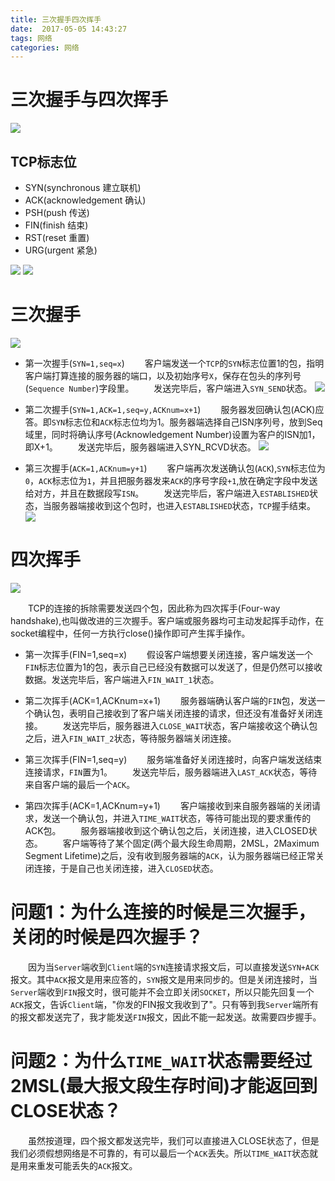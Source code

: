 ```yaml
---
title: 三次握手四次挥手
date:  2017-05-05 14:43:27
tags: 网络
categories: 网络
---
```


# 三次握手与四次挥手
![](https://leanote.com/api/file/getImage?fileId=590d648fab64416a62002915)
## TCP标志位

- SYN(synchronous 建立联机)
- ACK(acknowledgement 确认)
- PSH(push 传送)
- FIN(finish 结束)
- RST(reset 重置)
- URG(urgent 紧急)

![](https://leanote.com/api/file/getImage?fileId=590d648fab64416a62002913)
![](https://leanote.com/api/file/getImage?fileId=590d648fab64416a62002916)

# 三次握手
![](https://leanote.com/api/file/getImage?fileId=590d648fab64416a62002914)

- 第一次握手(`SYN=1,seq=x`)
　　客户端发送一个`TCP`的`SYN`标志位置1的包，指明客户端打算连接的服务器的端口，以及初始序号`X`，保存在包头的序列号(`Sequence Number`)字段里。
　　发送完毕后，客户端进入`SYN_SEND`状态。
![](https://leanote.com/api/file/getImage?fileId=590d6490ab64416a6200291a)

- 第二次握手(`SYN=1,ACK=1,seq=y,ACKnum=x+1`)
　　服务器发回确认包(ACK)应答。即`SYN`标志位和`ACK`标志位均为1。服务器端选择自己ISN序列号，放到Seq域里，同时将确认序号(Acknowledgement Number)设置为客户的ISN加1，即X+1。
　　发送完毕后，服务器端进入SYN_RCVD状态。
![](https://leanote.com/api/file/getImage?fileId=590d648fab64416a62002917)

- 第三次握手(`ACK=1,ACKnum=y+1`)
　　客户端再次发送确认包(`ACK`),`SYN`标志位为`0`，`ACK`标志位为`1`，并且把服务器发来`ACK`的序号字段`+1`,放在确定字段中发送给对方，并且在数据段写`ISN`。
　　发送完毕后，客户端进入`ESTABLISHED`状态，当服务器端接收到这个包时，也进入`ESTABLISHED`状态，`TCP`握手结束。
![](https://leanote.com/api/file/getImage?fileId=590d648fab64416a62002918)

# 四次挥手
![](https://leanote.com/api/file/getImage?fileId=590d648fab64416a62002919)

　　TCP的连接的拆除需要发送四个包，因此称为四次挥手(Four-way handshake),也叫做改进的三次握手。客户端或服务器均可主动发起挥手动作，在socket编程中，任何一方执行close()操作即可产生挥手操作。

- 第一次挥手(FIN=1,seq=x)
　　假设客户端想要关闭连接，客户端发送一个`FIN`标志位置为1的包，表示自己已经没有数据可以发送了，但是仍然可以接收数据。发送完毕后，客户端进入`FIN_WAIT_1`状态。

- 第二次挥手(ACK=1,ACKnum=x+1)
　　服务器端确认客户端的`FIN`包，发送一个确认包，表明自己接收到了客户端关闭连接的请求，但还没有准备好关闭连接。
　　发送完毕后，服务器进入`CLOSE_WAIT`状态，客户端接收这个确认包之后，进入`FIN_WAIT_2`状态，等待服务器端关闭连接。

- 第三次挥手(FIN=1,seq=y)
　　服务端准备好关闭连接时，向客户端发送结束连接请求，`FIN`置为1。
　　发送完毕后，服务器端进入`LAST_ACK`状态，等待来自客户端的最后一个`ACK`。

- 第四次挥手(ACK=1,ACKnum=y+1)
　　客户端接收到来自服务器端的关闭请求，发送一个确认包，并进入`TIME_WAIT`状态，等待可能出现的要求重传的ACK包。
　　服务器端接收到这个确认包之后，关闭连接，进入CLOSED状态。
　　客户端等待了某个固定(两个最大段生命周期，2MSL，2Maximum Segment Lifetime)之后，没有收到服务器端的`ACK`，认为服务器端已经正常关闭连接，于是自己也关闭连接，进入`CLOSED`状态。
　　
# 问题1：为什么连接的时候是三次握手，关闭的时候是四次握手？
　　因为当`Server`端收到`Client`端的`SYN`连接请求报文后，可以直接发送`SYN+ACK`报文。其中`ACK`报文是用来应答的，`SYN`报文是用来同步的。但是关闭连接时，当`Server`端收到`FIN`报文时，很可能并不会立即关闭`SOCKET`，所以只能先回复一个`ACK`报文，告诉`Client`端，"你发的FIN报文我收到了"。只有等到我`Server`端所有的报文都发送完了，我才能发送`FIN`报文，因此不能一起发送。故需要四步握手。

# 问题2：为什么`TIME_WAIT`状态需要经过2MSL(最大报文段生存时间)才能返回到CLOSE状态？
　　虽然按道理，四个报文都发送完毕，我们可以直接进入CLOSE状态了，但是我们必须假想网络是不可靠的，有可以最后一个`ACK`丢失。所以`TIME_WAIT`状态就是用来重发可能丢失的`ACK`报文。
